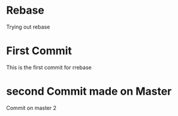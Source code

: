 # Rebase

Trying out rebase

# First Commit

This is the first commit for rrebase

# second Commit made on Master

Commit on master 2
